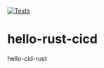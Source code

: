 [![Tests](https://github.com/nalbarr/hello-rust-cicd/actions/workflows/tests.yml/badge.svg)](https://github.com/nalbarr/hello-rust-cicd/actions/workflows/tests.yml)

# hello-rust-cicd
hello-cid-rust
